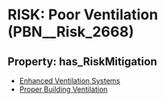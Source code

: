 # RISK: __Poor Ventilation__ (PBN__Risk_2668)

## Property: has_RiskMitigation

* [Enhanced Ventilation Systems](PBN__Mitigation_627)
* [Proper Building Ventilation](PBN__Mitigation_1777)


